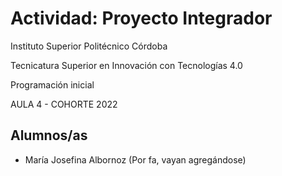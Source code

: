 # Actividad: Proyecto Integrador

Instituto Superior Politécnico Córdoba 

Tecnicatura Superior en Innovación con Tecnologías 4.0

Programación inicial

AULA 4 - COHORTE 2022


## Alumnos/as

- María Josefina Albornoz
(Por fa, vayan agregándose)
